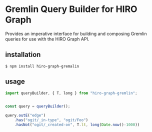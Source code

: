# Gremlin Query Builder for HIRO Graph

Provides an imperative interface for building and composing Gremlin queries for use with the HIRO Graph API.

## installation

```
$ npm install hiro-graph-gremalin
```

## usage

```javascript
import queryBuilder, { T, long } from "hiro-graph-gremlin";


const query = queryBuilder();

query.outE("edge")
    .has("ogit/_in-type", "ogit/Foo")
    .hasNot("ogit/_created-on", T.lt, long(Date.now()-1000))

```
